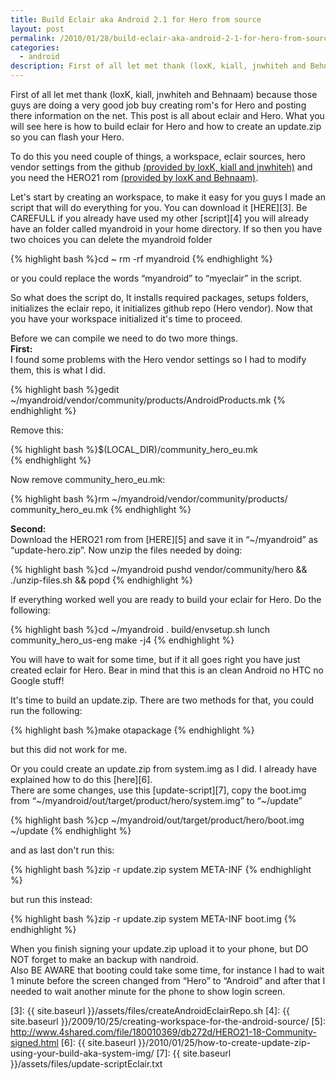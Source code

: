 ```yaml
---
title: Build Eclair aka Android 2.1 for Hero from source
layout: post
permalink: /2010/01/28/build-eclair-aka-android-2-1-for-hero-from-source/
categories:
  - android
description: First of all let met thank (loxK, kiall, jnwhiteh and Behnaam) because those guys are doing a very good job buy creating rom's for Hero and posting there information on the net. This post is all about eclair and Hero. What you will see here is how to build eclair for Hero and how to create an update.zip so you can flash your Hero. 
---
```

First of all let met thank (loxK, kiall, jnwhiteh and Behnaam) because those guys are doing a very good job buy creating rom's for Hero and posting there information on the net. This post is all about eclair and Hero. What you will see here is how to build eclair for Hero and how to create an update.zip so you can flash your Hero. 

To do this you need couple of things, a workspace, eclair sources, hero vendor settings from the github [(provided by loxK, kiall and jnwhiteh)][1] and you need the HERO21 rom [(provided by loxK and Behnaam)][2].

Let's start by creating an workspace, to make it easy for you guys I made an script that will do everything for you. You can download it [HERE][3]. Be CAREFULL if you already have used my other [script][4] you will already have an folder called myandroid in your home directory. If so then you have two choices you can delete the myandroid folder

{% highlight bash %}cd ~
rm -rf myandroid
{% endhighlight %}

or you could replace the words “myandroid” to “myeclair” in the script.

So what does the script do, It installs required packages, setups folders, initializes the eclair repo, it initializes github repo (Hero vendor). Now that you have your workspace initialized it's time to proceed.

Before we can compile we need to do two more things.  
**First:**  
I found some problems with the Hero vendor settings so I had to modify them, this is what I did.

{% highlight bash %}gedit ~/myandroid/vendor/community/products/AndroidProducts.mk
{% endhighlight %}

Remove this:

{% highlight bash %}$(LOCAL_DIR)/community_hero_eu.mk \
{% endhighlight %}

Now remove community_hero_eu.mk:

{% highlight bash %}rm ~/myandroid/vendor/community/products/ community_hero_eu.mk
{% endhighlight %}

**Second:**  
Download the HERO21 rom from [HERE][5] and save it in “~/myandroid” as “update-hero.zip”. Now unzip the files needed by doing:

{% highlight bash %}cd ~/myandroid
pushd vendor/community/hero && ./unzip-files.sh && popd
{% endhighlight %}

If everything worked well you are ready to build your eclair for Hero. Do the following:

{% highlight bash %}cd ~/myandroid
. build/envsetup.sh
lunch community_hero_us-eng
make -j4
{% endhighlight %}

You will have to wait for some time, but if it all goes right you have just created eclair for Hero. Bear in mind that this is an clean Android no HTC no Google stuff!

It's time to build an update.zip. There are two methods for that, you could run the following:

{% highlight bash %}make otapackage
{% endhighlight %}

but this did not work for me.

Or you could create an update.zip from system.img as I did. I already have explained how to do this [here][6].  
There are some changes, use this [update-script][7], copy the boot.img from “~/myandroid/out/target/product/hero/system.img” to “~/update”

{% highlight bash %}cp ~/myandroid/out/target/product/hero/boot.img ~/update
{% endhighlight %}

and as last don't run this:

{% highlight bash %}zip -r update.zip system META-INF
{% endhighlight %}

but run this instead:

{% highlight bash %}zip -r update.zip system META-INF boot.img
{% endhighlight %}

When you finish signing your update.zip upload it to your phone, but DO NOT forget to make an backup with nandroid.  
Also BE AWARE that booting could take some time, for instance I had to wait 1 minute before the screen changed from “Hero” to “Android” and after that I needed to wait another minute for the phone to show login screen.

 [1]: http://wiki.github.com/loxK/android_vendor_community/compiling-for-htc-hero
 [2]: http://htcpedia.com/forum/showthread.php?t=1448
 [3]: {{ site.baseurl }}/assets/files/createAndroidEclairRepo.sh
 [4]: {{ site.baseurl }}/2009/10/25/creating-workspace-for-the-android-source/
 [5]: http://www.4shared.com/file/180010369/db272d/HERO21-18-Community-signed.html
 [6]: {{ site.baseurl }}/2010/01/25/how-to-create-update-zip-using-your-build-aka-system-img/
 [7]: {{ site.baseurl }}/assets/files/update-scriptEclair.txt